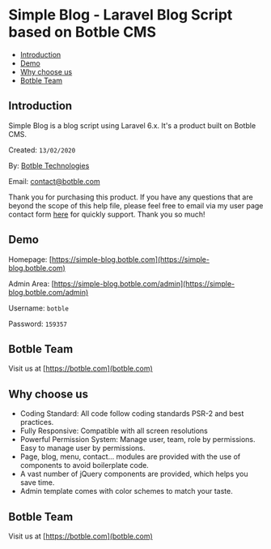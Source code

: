 # Simple Blog - Laravel Blog Script based on Botble CMS

- [Introduction](#introduction)
- [Demo](#demo)
- [Why choose us](#why_choose_us)
- [Botble Team](#botble_team)

<a name="introduction"></a>
## Introduction

Simple Blog is a blog script using Laravel 6.x. It's a product built on Botble CMS.

Created: `13/02/2020`

By: [Botble Technologies](https://botble.com)

Email: [contact@botble.com](mailto:contact@botble.com)

Thank you for purchasing this product. If you have any questions that are beyond the scope of this help file, 
please feel free to email via my user page contact form [here](https://codecanyon.net.net/user/botble) for quickly support. Thank you so much!
		
<a name="demo"></a>
## Demo

Homepage: [https://simple-blog.botble.com](https://simple-blog.botble.com)

Admin Area: [https://simple-blog.botble.com/admin](https://simple-blog.botble.com/admin)

Username: `botble`

Password: `159357`

<a name="botble_team"></a>
## Botble Team

Visit us at [https://botble.com](botble.com)

<a name="why_choose_us"></a>
## Why choose us

- Coding Standard: All code follow coding standards PSR-2 and best practices.
- Fully Responsive: Compatible with all screen resolutions
- Powerful Permission System: Manage user, team, role by permissions. Easy to manage user by permissions.
- Page, blog, menu, contact... modules are provided with the use of components to avoid boilerplate code.
- A vast number of jQuery components are provided, which helps you save time.
- Admin template comes with color schemes to match your taste.
		
<a name="botble_team"></a>
## Botble Team

Visit us at [https://botble.com](botble.com)

